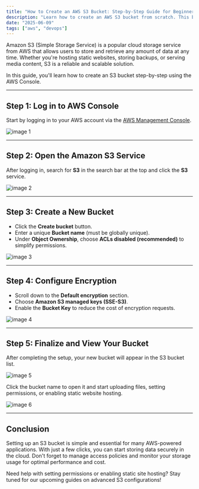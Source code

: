 ```yaml
---
title: "How to Create an AWS S3 Bucket: Step-by-Step Guide for Beginners"
description: "Learn how to create an AWS S3 bucket from scratch. This beginner-friendly guide walks you through each step to set up Amazon S3 storage for your cloud projects."
date: "2025-06-09"
tags: ["aws", "devops"]
---
```


Amazon S3 (Simple Storage Service) is a popular cloud storage service from AWS that allows users to store and retrieve any amount of data at any time. Whether you're hosting static websites, storing backups, or serving media content, S3 is a reliable and scalable solution.

In this guide, you'll learn how to create an S3 bucket step-by-step using the AWS Console.

---

## Step 1: Log in to AWS Console

Start by logging in to your AWS account via the [AWS Management Console](https://aws.amazon.com/console/).

![image 1](https://ik.imagekit.io/n1hqrcegw/articles/cara-membuat-amazon-s3-bucket-di-aws/gambar-01.webp?updatedAt=1733887150760)

---

## Step 2: Open the Amazon S3 Service

After logging in, search for **S3** in the search bar at the top and click the **S3** service.

![image 2](https://ik.imagekit.io/n1hqrcegw/articles/cara-membuat-amazon-s3-bucket-di-aws/gambar-02.webp?updatedAt=1733887150760)

---

## Step 3: Create a New Bucket

- Click the **Create bucket** button.  
- Enter a unique **Bucket name** (must be globally unique).  
- Under **Object Ownership**, choose **ACLs disabled (recommended)** to simplify permissions.

![image 3](https://ik.imagekit.io/n1hqrcegw/articles/cara-membuat-amazon-s3-bucket-di-aws/gambar-03.webp?updatedAt=1733887150760)

---

## Step 4: Configure Encryption

- Scroll down to the **Default encryption** section.  
- Choose **Amazon S3 managed keys (SSE-S3)**.  
- Enable the **Bucket Key** to reduce the cost of encryption requests.

![image 4](https://ik.imagekit.io/n1hqrcegw/articles/cara-membuat-amazon-s3-bucket-di-aws/gambar-04.webp?updatedAt=1733887150760)

---

## Step 5: Finalize and View Your Bucket

After completing the setup, your new bucket will appear in the S3 bucket list.

![image 5](https://ik.imagekit.io/n1hqrcegw/articles/cara-membuat-amazon-s3-bucket-di-aws/gambar-05.webp?updatedAt=1733887150760)

Click the bucket name to open it and start uploading files, setting permissions, or enabling static website hosting.

![image 6](https://ik.imagekit.io/n1hqrcegw/articles/cara-membuat-amazon-s3-bucket-di-aws/gambar-06.webp?updatedAt=1733887150760)

---

## Conclusion

Setting up an S3 bucket is simple and essential for many AWS-powered applications. With just a few clicks, you can start storing data securely in the cloud. Don't forget to manage access policies and monitor your storage usage for optimal performance and cost.

Need help with setting permissions or enabling static site hosting? Stay tuned for our upcoming guides on advanced S3 configurations!